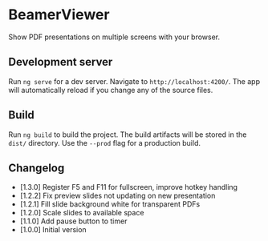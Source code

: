 # BeamerViewer

Show PDF presentations on multiple screens with your browser.

## Development server

Run `ng serve` for a dev server. Navigate to `http://localhost:4200/`. The app will automatically reload if you change any of the source files.

## Build

Run `ng build` to build the project. The build artifacts will be stored in the `dist/` directory. Use the `--prod` flag for a production build.

## Changelog

 - [1.3.0] Register F5 and F11 for fullscreen, improve hotkey handling
 - [1.2.2] Fix preview slides not updating on new presentation
 - [1.2.1] Fill slide background white for transparent PDFs
 - [1.2.0] Scale slides to available space
 - [1.1.0] Add pause button to timer
 - [1.0.0] Initial version

